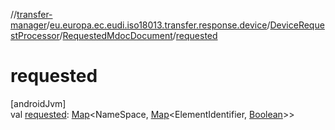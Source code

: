 //[transfer-manager](../../../../index.md)/[eu.europa.ec.eudi.iso18013.transfer.response.device](../../index.md)/[DeviceRequestProcessor](../index.md)/[RequestedMdocDocument](index.md)/[requested](requested.md)

# requested

[androidJvm]\
val [requested](requested.md): [Map](https://kotlinlang.org/api/latest/jvm/stdlib/kotlin.collections/-map/index.html)&lt;NameSpace, [Map](https://kotlinlang.org/api/latest/jvm/stdlib/kotlin.collections/-map/index.html)&lt;ElementIdentifier, [Boolean](https://kotlinlang.org/api/latest/jvm/stdlib/kotlin/-boolean/index.html)&gt;&gt;
